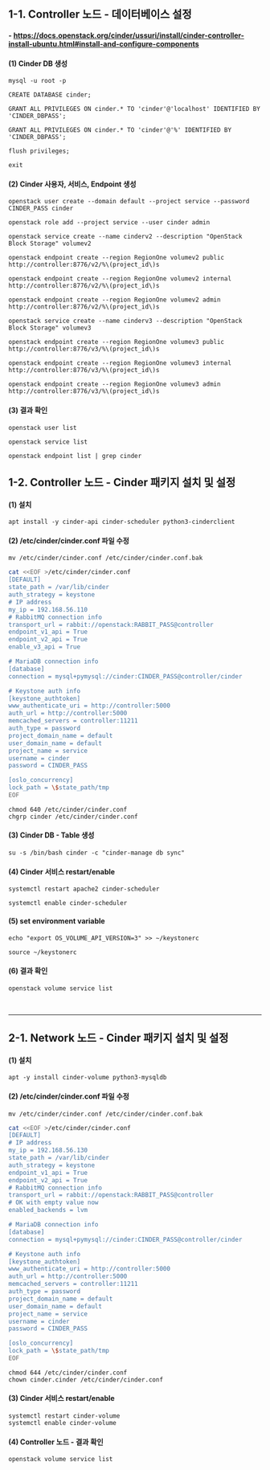 ## 1-1. Controller 노드 - 데이터베이스 설정

#### - https://docs.openstack.org/cinder/ussuri/install/cinder-controller-install-ubuntu.html#install-and-configure-components

#### (1) Cinder DB 생성
```
mysql -u root -p
```
```
CREATE DATABASE cinder;

GRANT ALL PRIVILEGES ON cinder.* TO 'cinder'@'localhost' IDENTIFIED BY 'CINDER_DBPASS';

GRANT ALL PRIVILEGES ON cinder.* TO 'cinder'@'%' IDENTIFIED BY 'CINDER_DBPASS';

flush privileges;

exit
```

#### (2) Cinder 사용자, 서비스, Endpoint 생성
```
openstack user create --domain default --project service --password CINDER_PASS cinder

openstack role add --project service --user cinder admin

openstack service create --name cinderv2 --description "OpenStack Block Storage" volumev2

openstack endpoint create --region RegionOne volumev2 public http://controller:8776/v2/%\(project_id\)s

openstack endpoint create --region RegionOne volumev2 internal http://controller:8776/v2/%\(project_id\)s

openstack endpoint create --region RegionOne volumev2 admin http://controller:8776/v2/%\(project_id\)s

openstack service create --name cinderv3 --description "OpenStack Block Storage" volumev3

openstack endpoint create --region RegionOne volumev3 public http://controller:8776/v3/%\(project_id\)s

openstack endpoint create --region RegionOne volumev3 internal http://controller:8776/v3/%\(project_id\)s

openstack endpoint create --region RegionOne volumev3 admin http://controller:8776/v3/%\(project_id\)s
```

#### (3) 결과 확인
```
openstack user list

openstack service list

openstack endpoint list | grep cinder
```

## 1-2. Controller 노드 - Cinder 패키지 설치 및 설정

#### (1) 설치
```
apt install -y cinder-api cinder-scheduler python3-cinderclient
```

#### (2) /etc/cinder/cinder.conf 파일 수정
```
mv /etc/cinder/cinder.conf /etc/cinder/cinder.conf.bak
```
```bash
cat <<EOF >/etc/cinder/cinder.conf
[DEFAULT]
state_path = /var/lib/cinder
auth_strategy = keystone
# IP address
my_ip = 192.168.56.110
# RabbitMQ connection info
transport_url = rabbit://openstack:RABBIT_PASS@controller
endpoint_v1_api = True
endpoint_v2_api = True
enable_v3_api = True

# MariaDB connection info
[database]
connection = mysql+pymysql://cinder:CINDER_PASS@controller/cinder

# Keystone auth info
[keystone_authtoken]
www_authenticate_uri = http://controller:5000
auth_url = http://controller:5000
memcached_servers = controller:11211
auth_type = password
project_domain_name = default
user_domain_name = default
project_name = service
username = cinder
password = CINDER_PASS

[oslo_concurrency]
lock_path = \$state_path/tmp
EOF
```
```
chmod 640 /etc/cinder/cinder.conf
chgrp cinder /etc/cinder/cinder.conf
```

#### (3) Cinder DB - Table 생성
```
su -s /bin/bash cinder -c "cinder-manage db sync"
```

#### (4) Cinder 서비스 restart/enable
```
systemctl restart apache2 cinder-scheduler

systemctl enable cinder-scheduler
```

#### (5) set environment variable
```
echo "export OS_VOLUME_API_VERSION=3" >> ~/keystonerc

source ~/keystonerc
```

#### (6) 결과 확인
```
openstack volume service list
```

<br>

----

## 2-1. Network 노드 - Cinder 패키지 설치 및 설정

#### (1) 설치
```
apt -y install cinder-volume python3-mysqldb
```

#### (2) /etc/cinder/cinder.conf 파일 수정
```
mv /etc/cinder/cinder.conf /etc/cinder/cinder.conf.bak
```
```bash
cat <<EOF >/etc/cinder/cinder.conf
[DEFAULT]
# IP address
my_ip = 192.168.56.130
state_path = /var/lib/cinder
auth_strategy = keystone
endpoint_v1_api = True
endpoint_v2_api = True
# RabbitMQ connection info
transport_url = rabbit://openstack:RABBIT_PASS@controller
# OK with empty value now
enabled_backends = lvm

# MariaDB connection info
[database]
connection = mysql+pymysql://cinder:CINDER_PASS@controller/cinder

# Keystone auth info
[keystone_authtoken]
www_authenticate_uri = http://controller:5000
auth_url = http://controller:5000
memcached_servers = controller:11211
auth_type = password
project_domain_name = default
user_domain_name = default
project_name = service
username = cinder
password = CINDER_PASS

[oslo_concurrency]
lock_path = \$state_path/tmp
EOF
```
```
chmod 644 /etc/cinder/cinder.conf
chown cinder.cinder /etc/cinder/cinder.conf
```

#### (3) Cinder 서비스 restart/enable
```
systemctl restart cinder-volume
systemctl enable cinder-volume
```

#### (4) Controller 노드 - 결과 확인
```
openstack volume service list
```